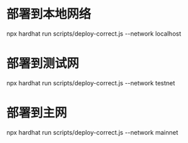 # 部署到本地网络
npx hardhat run scripts/deploy-correct.js --network localhost

# 部署到测试网
npx hardhat run scripts/deploy-correct.js --network testnet

# 部署到主网
npx hardhat run scripts/deploy-correct.js --network mainnet